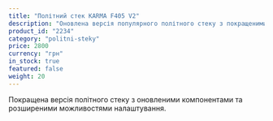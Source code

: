 ```yaml
---
title: "Політний стек KARMA F405 V2"
description: "Оновлена версія популярного політного стеку з покращеними характеристиками та додатковими функціями."
product_id: "2234"
category: "politni-steky"
price: 2800
currency: "грн"
in_stock: true
featured: false
weight: 20
---
```


Покращена версія політного стеку з оновленими компонентами та розширеними можливостями налаштування.
